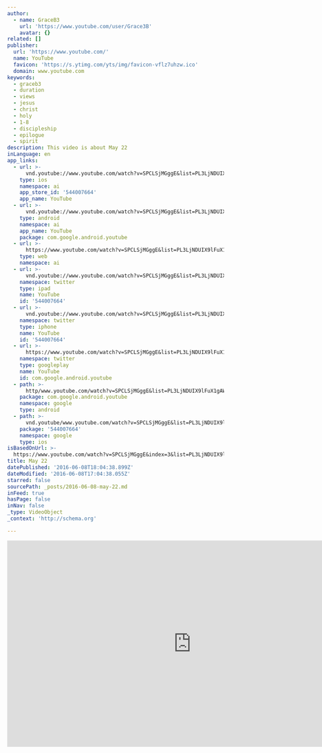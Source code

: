 ```yaml
---
author:
  - name: GraceB3
    url: 'https://www.youtube.com/user/Grace3B'
    avatar: {}
related: []
publisher:
  url: 'https://www.youtube.com/'
  name: YouTube
  favicon: 'https://s.ytimg.com/yts/img/favicon-vflz7uhzw.ico'
  domain: www.youtube.com
keywords:
  - graceb3
  - duration
  - views
  - jesus
  - christ
  - holy
  - 1-8
  - discipleship
  - epilogue
  - spirit
description: This video is about May 22
inLanguage: en
app_links:
  - url: >-
      vnd.youtube://www.youtube.com/watch?v=SPCLSjMGggE&list=PL3LjNDUIX9lFuX1gAW6AdHlv8sydqqgR4&index=3&feature=applinks
    type: ios
    namespace: ai
    app_store_id: '544007664'
    app_name: YouTube
  - url: >-
      vnd.youtube://www.youtube.com/watch?v=SPCLSjMGggE&list=PL3LjNDUIX9lFuX1gAW6AdHlv8sydqqgR4&index=3&feature=applinks
    type: android
    namespace: ai
    app_name: YouTube
    package: com.google.android.youtube
  - url: >-
      https://www.youtube.com/watch?v=SPCLSjMGggE&list=PL3LjNDUIX9lFuX1gAW6AdHlv8sydqqgR4&index=3&feature=applinks
    type: web
    namespace: ai
  - url: >-
      vnd.youtube://www.youtube.com/watch?v=SPCLSjMGggE&list=PL3LjNDUIX9lFuX1gAW6AdHlv8sydqqgR4&index=3&feature=applinks
    namespace: twitter
    type: ipad
    name: YouTube
    id: '544007664'
  - url: >-
      vnd.youtube://www.youtube.com/watch?v=SPCLSjMGggE&list=PL3LjNDUIX9lFuX1gAW6AdHlv8sydqqgR4&index=3&feature=applinks
    namespace: twitter
    type: iphone
    name: YouTube
    id: '544007664'
  - url: >-
      https://www.youtube.com/watch?v=SPCLSjMGggE&list=PL3LjNDUIX9lFuX1gAW6AdHlv8sydqqgR4&index=3
    namespace: twitter
    type: googleplay
    name: YouTube
    id: com.google.android.youtube
  - path: >-
      http/www.youtube.com/watch?v=SPCLSjMGggE&list=PL3LjNDUIX9lFuX1gAW6AdHlv8sydqqgR4&index=3
    package: com.google.android.youtube
    namespace: google
    type: android
  - path: >-
      vnd.youtube/www.youtube.com/watch?v=SPCLSjMGggE&list=PL3LjNDUIX9lFuX1gAW6AdHlv8sydqqgR4&index=3
    package: '544007664'
    namespace: google
    type: ios
isBasedOnUrl: >-
  https://www.youtube.com/watch?v=SPCLSjMGggE&index=3&list=PL3LjNDUIX9lFuX1gAW6AdHlv8sydqqgR4
title: May 22
datePublished: '2016-06-08T18:04:38.899Z'
dateModified: '2016-06-08T17:04:38.055Z'
starred: false
sourcePath: _posts/2016-06-08-may-22.md
inFeed: true
hasPage: false
inNav: false
_type: VideoObject
_context: 'http://schema.org'

---
```

<iframe src="https://cdn.embedly.com/widgets/media.html?src=https%3A%2F%2Fwww.youtube.com%2Fembed%2Fvideoseries%3Flist%3DPL3LjNDUIX9lFuX1gAW6AdHlv8sydqqgR4&amp;url=http%3A%2F%2Fwww.youtube.com%2Fwatch%3Fv%3DSPCLSjMGggE&amp;image=https%3A%2F%2Fi.ytimg.com%2Fvi%2FSPCLSjMGggE%2Fhqdefault.jpg&amp;key=b7d04c9b404c499eba89ee7072e1c4f7&amp;type=text%2Fhtml&amp;schema=youtube" width="854" height="480" scrolling="no" frameborder="0" allowfullscreen="" style=""></iframe>